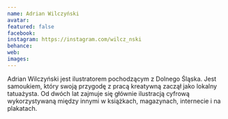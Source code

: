 ```yaml
---
name: Adrian Wilczyński
avatar: 
featured: false
facebook: 
instagram: https://instagram.com/wilcz_nski
behance: 
web:
images:
---
```

Adrian Wilczyński jest ilustratorem pochodzącym z Dolnego Śląska. Jest samoukiem, który swoją przygodę z pracą kreatywną zaczął jako lokalny tatuażysta. Od dwóch lat zajmuje się głównie ilustracją cyfrową wykorzystywaną między innymi w książkach, magazynach, internecie i na plakatach.
